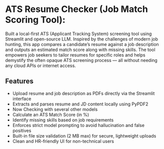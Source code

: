 # ATS Resume Checker (Job Match Scoring Tool):

Built a local-first ATS (Applicant Tracking System) screening tool using Streamlit and  open-source LLM. Inspired by the challenges of modern job hunting, this app compares a candidate’s resume against a job description and outputs an estimated match score along with missing skills. The tool empowers job seekers to tailor resumes for specific roles and helps demystify the often opaque ATS screening process — all without needing any cloud APIs or internet access.

## Features
- Upload resume and job description as PDFs directly via the Streamlit interface
- Extracts and parses resume and JD content locally using PyPDF2
- Now Checking with several other models 
- Calculate an ATS Match Score (in %)
- Identify missing skills based on job requirements
- Enforces strict model prompting to avoid hallucination and false positives
- Built-in file size validation (2 MB max) for secure, lightweight uploads
- Clean and HR-friendly UI for non-technical users






